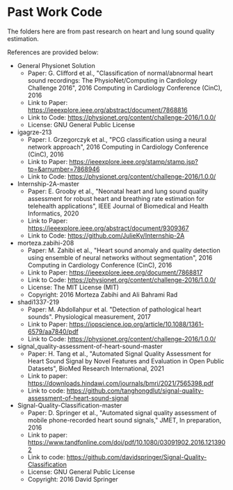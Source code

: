 # Past Work Code
The folders here are from past research on heart and lung sound quality estimation. 

References are provided below: 
- General Physionet Solution
  - Paper: G. Clifford et al., "Classification of normal/abnormal heart sound recordings: The PhysioNet/Computing in Cardiology Challenge 2016", 2016 Computing in Cardiology Conference (CinC), 2016
  - Link to Paper: https://ieeexplore.ieee.org/abstract/document/7868816
  - Link to Code: https://physionet.org/content/challenge-2016/1.0.0/
  - License: GNU General Public License
- igagrze-213
  - Paper: I. Grzegorczyk et al., "PCG classification using a neural network approach", 2016 Computing in Cardiology Conference (CinC), 2016
  - Link to Paper: https://ieeexplore.ieee.org/stamp/stamp.jsp?tp=&arnumber=7868946
  - Link to Code: https://physionet.org/content/challenge-2016/1.0.0/
- Internship-2A-master
  - Paper: E. Grooby et al., "Neonatal heart and lung sound quality assessment for robust heart and breathing rate estimation for telehealth applications", IEEE Journal of Biomedical and Health Informatics, 2020
  - Link to Paper: https://ieeexplore.ieee.org/abstract/document/9309367
  - Link to Code: https://github.com/JulieKy/Internship-2A
- morteza.zabihi-208
  - Paper: M. Zahibi et al., "Heart sound anomaly and quality detection using ensemble of neural networks without segmentation", 2016 Computing in Cardiology Conference (CinC), 2016
  - Link to Paper: https://ieeexplore.ieee.org/document/7868817
  - Link to Code: https://physionet.org/content/challenge-2016/1.0.0/
  - License: The MIT License (MIT)
  - Copyright: 2016 Morteza Zabihi and Ali Bahrami Rad 
- shadi1337-219
  - Paper: M. Abdollahpur et al. "Detection of pathological heart sounds". Physiological measurement, 2017
  - Link to Paper: https://iopscience.iop.org/article/10.1088/1361-6579/aa7840/pdf
  - Link to Code: https://physionet.org/content/challenge-2016/1.0.0/
- signal_quality-assessment-of-heart-sound-master
  - Paper: H. Tang et al., "Automated Signal Quality Assessment for Heart Sound Signal by Novel Features and Evaluation in Open Public Datasets", BioMed Research International, 2021 
  - Link to paper: https://downloads.hindawi.com/journals/bmri/2021/7565398.pdf
  - Link to code: https://github.com/tanghongdlut/signal-quality-assessment-of-heart-sound-signal
- Signal-Quality-Classification-master
  - Paper: D. Springer et al., "Automated signal quality assessment of mobile phone-recorded heart sound signals," JMET, In preparation, 2016
  - Link to paper: https://www.tandfonline.com/doi/pdf/10.1080/03091902.2016.1213902
  - Link to code: https://github.com/davidspringer/Signal-Quality-Classification
  - License: GNU General Public License
  - Copyright: 2016  David Springer

